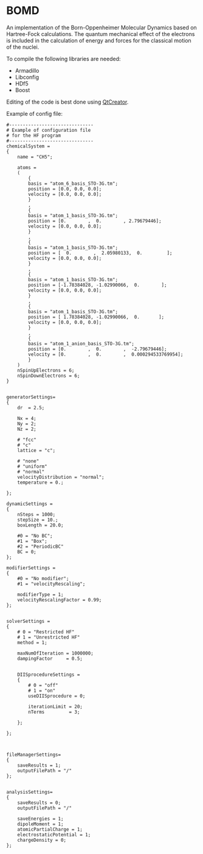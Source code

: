 BOMD
====
An implementation of the Born-Oppenheimer Molecular Dynamics based on Hartree-Fock calculations. The quantum mechanical effect of the electrons is included in the calculation of energy and forces for the classical motion of the nuclei.


To compile the following libraries are needed:
- Armadillo
- Libconfig
- HDf5
- Boost

Editing of the code is best done using [QtCreator](http://qt-project.org/downloads).

Example of config file:
```
#-------------------------------
# Example of configuration file
# for the HF program
#-------------------------------
chemicalSystem =
{
    name = "CH5";

    atoms =
    (
        {
        basis = "atom_6_basis_STO-3G.tm";
        position = [0.0, 0.0, 0.0];
        velocity = [0.0, 0.0, 0.0];
        }
        ,
        {
        basis = "atom_1_basis_STO-3G.tm";
        position = [0.        ,  0.        , 2.79679446];
        velocity = [0.0, 0.0, 0.0];
        }
        ,
        {
        basis = "atom_1_basis_STO-3G.tm";
        position = [  0.        ,  2.05980133,  0.         ];
        velocity = [0.0, 0.0, 0.0];
        }
        ,
        {
        basis = "atom_1_basis_STO-3G.tm";
        position = [-1.78384028, -1.02990066,  0.        ];
        velocity = [0.0, 0.0, 0.0];
        }
        ,
        {
        basis = "atom_1_basis_STO-3G.tm";
        position = [ 1.78384028, -1.02990066,  0.       ];
        velocity = [0.0, 0.0, 0.0];
        }
        ,
        {
        basis = "atom_1_anion_basis_STO-3G.tm";
        position = [0.        ,  0.        ,  -2.79679446];
        velocity = [0.        ,  0.        ,  0.000294533769954];
        }
    )
    nSpinUpElectrons = 6;
    nSpinDownElectrons = 6;
}


generatorSettings=
{
    dr  = 2.5;

    Nx = 4;
    Ny = 2;
    Nz = 2;

    # "fcc"
    # "c"
    lattice = "c";

    # "none"
    # "uniform"
    # "normal"
    velocityDistribution = "normal";
    temperature = 0.;

};

dynamicSettings =
{
    nSteps = 1000;
    stepSize = 10.;
    boxLength = 20.0;

    #0 = "No BC";
    #1 = "Box";
    #2 = "PeriodicBC"
    BC = 0;
};

modifierSettings =
{
    #0 = "No modifier";
    #1 = "velocityRescaling";

    modifierType = 1;
    velocityRescalingFactor = 0.99;
};


solverSettings =
{
    # 0 = "Restricted HF"
    # 1 = "Unrestricted HF"
    method = 1;

    maxNumOfIteration = 1000000;
    dampingFactor     = 0.5;


    DIISprocedureSettings =
    {
        # 0 = "off"
        # 1 = "on"
        useDIISprocedure = 0;

        iterationLimit = 20;
        nTerms         = 3;

    };

};



fileManagerSettings=
{
    saveResults = 1;
    outputFilePath = "/"
};


analysisSettings=
{
    saveResults = 0;
    outputFilePath = "/"

    saveEnergies = 1;
    dipoleMoment = 1;
    atomicPartialCharge = 1;
    electrostaticPotential = 1;
    chargeDensity = 0;
};


